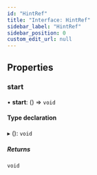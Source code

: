 ```yaml
---
id: "HintRef"
title: "Interface: HintRef"
sidebar_label: "HintRef"
sidebar_position: 0
custom_edit_url: null
---
```


## Properties

### start

• **start**: () => `void`

#### Type declaration

▸ (): `void`

##### Returns

`void`
